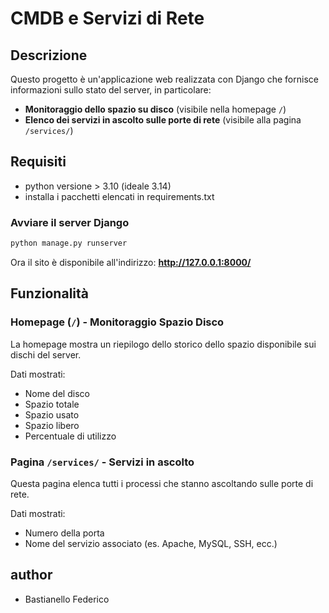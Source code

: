 # CMDB e Servizi di Rete

## Descrizione
Questo progetto è un'applicazione web realizzata con Django che fornisce informazioni sullo stato del server, in particolare:
- **Monitoraggio dello spazio su disco** (visibile nella homepage `/`)
- **Elenco dei servizi in ascolto sulle porte di rete** (visibile alla pagina `/services/`)

## Requisiti

- python versione > 3.10 (ideale 3.14) 
- installa i pacchetti elencati in requirements.txt


### Avviare il server Django
```bash
python manage.py runserver
```
Ora il sito è disponibile all'indirizzo: **http://127.0.0.1:8000/**


## Funzionalità

### Homepage (`/`) - Monitoraggio Spazio Disco
La homepage mostra un riepilogo dello storico dello spazio disponibile sui dischi del server.

Dati mostrati:
- Nome del disco
- Spazio totale
- Spazio usato
- Spazio libero
- Percentuale di utilizzo

### Pagina `/services/` - Servizi in ascolto
Questa pagina elenca tutti i processi che stanno ascoltando sulle porte di rete.

Dati mostrati:
- Numero della porta
- Nome del servizio associato (es. Apache, MySQL, SSH, ecc.)


## author
- Bastianello Federico